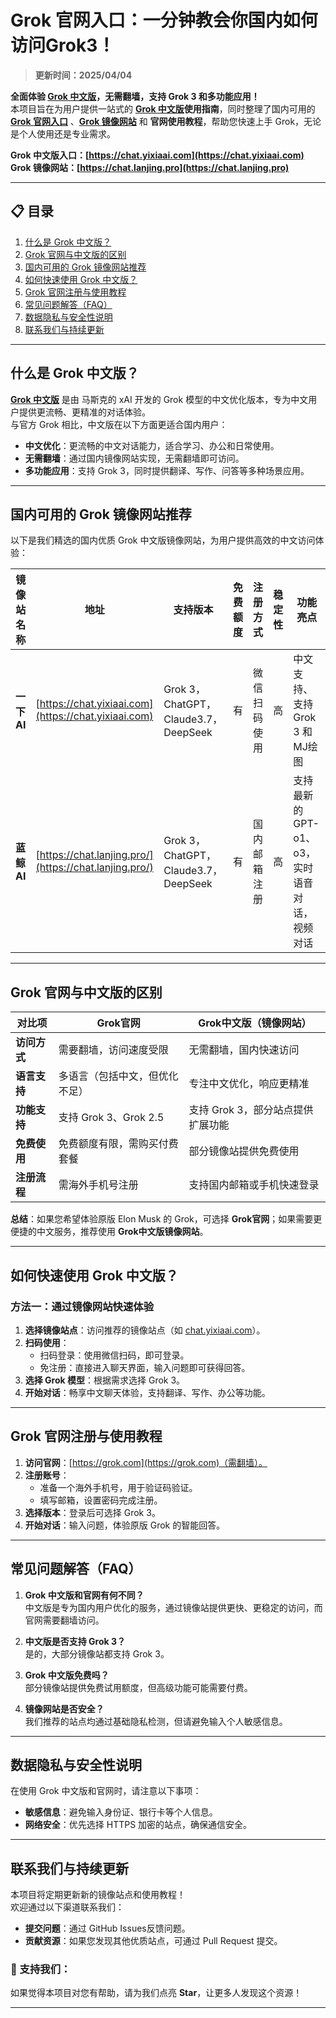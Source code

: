 # Grok 官网入口：一分钟教会你国内如何访问Grok3！

> **更新时间：2025/04/04**         

**全面体验 [Grok 中文版](https://chat.yixiaai.com/)，无需翻墙，支持 Grok 3 和多功能应用！**   
本项目旨在为用户提供一站式的 **[Grok 中文版](https://chat.lanjing.pro/)使用指南**，同时整理了国内可用的 **[Grok 官网入口](https://chat.yixiaai.com/)** 、**[Grok 镜像网站](https://chat.lanjing.pro/)** 和 **官网使用教程**，帮助您快速上手 Grok，无论是个人使用还是专业需求。

**Grok 中文版入口：[https://chat.yixiaai.com](https://chat.yixiaai.com)**   
**Grok 镜像网站：[https://chat.lanjing.pro](https://chat.lanjing.pro)**

---

## 📋 目录
1. [什么是 Grok 中文版？](#什么是-grok-中文版)
2. [Grok 官网与中文版的区别](#grok-官网与中文版的区别)
3. [国内可用的 Grok 镜像网站推荐](#国内可用的-grok-镜像网站推荐)
4. [如何快速使用 Grok 中文版？](#如何快速使用-grok-中文版)
5. [Grok 官网注册与使用教程](#grok-官网注册与使用教程)
5. [常见问题解答（FAQ）](#常见问题解答faq)
7. [数据隐私与安全性说明](#数据隐私与安全性说明)
8. [联系我们与持续更新](#联系我们与持续更新)

---

## 什么是 Grok 中文版？

**[Grok 中文版](https://chat.yixiaai.com/)** 是由 马斯克的 xAI 开发的 Grok 模型的中文优化版本，专为中文用户提供更流畅、更精准的对话体验。  
与官方 Grok 相比，中文版在以下方面更适合国内用户：

- **中文优化**：更流畅的中文对话能力，适合学习、办公和日常使用。
- **无需翻墙**：通过国内镜像网站实现，无需翻墙即可访问。
- **多功能应用**：支持 Grok 3，同时提供翻译、写作、问答等多种场景应用。

---

## 国内可用的 Grok 镜像网站推荐

以下是我们精选的国内优质 Grok 中文版镜像网站，为用户提供高效的中文访问体验：

| 镜像站名称           | 地址                      | 支持版本       | 免费额度   | 注册方式       | 稳定性 | 功能亮点 |
|----------------------|---------------------------|---------------|-----------|---------------|-------|---------|
| **一下 AI**         | [https://chat.yixiaai.com](https://chat.yixiaai.com) | Grok 3，ChatGPT，Claude3.7，DeepSeek  | 有 | 微信扫码使用 | 高     | 中文支持、支持 Grok 3 和MJ绘图 |
| **蓝鲸 AI**         | [https://chat.lanjing.pro/](https://chat.lanjing.pro/) | Grok 3，ChatGPT，Claude3.7，DeepSeek  | 有 | 国内邮箱注册 | 高     | 支持最新的 GPT-o1、o3，实时语音对话，视频对话|

---

## Grok 官网与中文版的区别

| **对比项**       | **Grok官网**              | **Grok中文版（镜像网站）**  |
|------------------|--------------------------|--------------------------------|
| **访问方式**     | 需要翻墙，访问速度受限         | 无需翻墙，国内快速访问          |
| **语言支持**     | 多语言（包括中文，但优化不足） | 专注中文优化，响应更精准        |
| **功能支持**     | 支持 Grok 3、Grok 2.5        | 支持 Grok 3，部分站点提供扩展功能 |
| **免费使用**     | 免费额度有限，需购买付费套餐   | 部分镜像站提供免费使用          |
| **注册流程**     | 需海外手机号注册              | 支持国内邮箱或手机快速登录              |

**总结**：如果您希望体验原版 Elon Musk 的 Grok，可选择 **Grok官网**；如果需要更便捷的中文服务，推荐使用 **Grok中文版镜像网站**。

---

## 如何快速使用 Grok 中文版？

### **方法一：通过镜像网站快速体验**
1. **选择镜像站点**：访问推荐的镜像站点（如 [chat.yixiaai.com](https://chat.yixiaai.com)）。
2. **扫码使用**：
   - 扫码登录：使用微信扫码，即可登录。
   - 免注册：直接进入聊天界面，输入问题即可获得回答。
3. **选择 Grok 模型**：根据需求选择 Grok 3。
4. **开始对话**：畅享中文聊天体验，支持翻译、写作、办公等功能。

---

## Grok 官网注册与使用教程

1. **访问官网**：[https://grok.com](https://grok.com)（需翻墙）。
2. **注册账号**：
   - 准备一个海外手机号，用于验证码验证。
   - 填写邮箱，设置密码完成注册。
3. **选择版本**：登录后可选择 Grok 3。
4. **开始对话**：输入问题，体验原版 Grok 的智能回答。

---

## 常见问题解答（FAQ）

1. **Grok 中文版和官网有何不同？**  
   中文版是专为国内用户优化的服务，通过镜像站提供更快、更稳定的访问，而官网需要翻墙访问。

2. **中文版是否支持 Grok 3？**  
   是的，大部分镜像站都支持 Grok 3。

3. **Grok 中文版免费吗？**  
   部分镜像站提供免费试用额度，但高级功能可能需要付费。

4. **镜像网站是否安全？**  
   我们推荐的站点均通过基础隐私检测，但请避免输入个人敏感信息。

---

## 数据隐私与安全性说明

在使用 Grok 中文版和官网时，请注意以下事项：
- **敏感信息**：避免输入身份证、银行卡等个人信息。
- **网络安全**：优先选择 HTTPS 加密的站点，确保通信安全。

---

## 联系我们与持续更新

本项目将定期更新新的镜像站点和使用教程！  
欢迎通过以下渠道联系我们：
- **提交问题**：通过 GitHub Issues反馈问题。
- **贡献资源**：如果您发现其他优质站点，可通过 Pull Request 提交。

### 🌟 支持我们：
如果觉得本项目对您有帮助，请为我们点亮 **Star**，让更多人发现这个资源！

---
